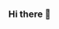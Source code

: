 ### Hi there 👋
<img align="left" alt="" src="https://github-readme-stats.vercel.app/api?username=Frank-Mayer&show_icons=true&hide_border=true">
